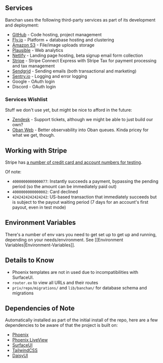## Services

Banchan uses the following third-party services as part of its development and deployment:

* [GitHub](https://github.com/BanchanArt) - Code hosting, project management
* [Fly.io](https://fly.io) - Platform + database hosting and clustering
* [Amazon S3](https://aws.amazon.com/s3/) - File/image uploads storage
* [Plausible](https://plausible.io/) - Web analytics
* [Netlify](https://netlify.com) - Landing page hosting, beta signup email form collection
* [Stripe](https://stripe.com/connect) - Stripe Connect Express with Stripe Tax for payment processing and tax management
* [Sendgrid](https://sendgrid.com/) - Sending emails (both transactional and marketing)
* [Sentry.io](https://sentry.io/) - Logging and error logging
* Google - OAuth login
* Discord - OAuth login

### Services Wishlist

Stuff we don't use yet, but might be nice to afford in the future:

* [Zendesk](https://www.zendesk.com/) - Support tickets, although we might be able to just build our own?
* [Oban Web](https://getoban.pro/) - Better observability into Oban queues. Kinda pricey for what we get, though.

## Working with Stripe

Stripe has [a number of credit card and account numbers for testing](https://stripe.com/docs/testing).

Of note:

* `4000000000000077`: Instantly succeeds a payment, bypassing the pending period (so the amount can be immediately paid out)
* `4000000000000002`: Card declined
* `4242424242424242`: US-based transaction that immediately succeeds but is subject to the payout waiting period (7 days for an account's first payout, even in test mode)

## Environment Variables

There's a number of env vars you need to get set up to get up and running, depending on your needs/environment. See [[Environment Variables|Environment-Variables]].

## Details to Know 

- Phoenix templates are not in used due to incompatibilities with SurfaceUI.
- `router.ex` to view all URLs and their routes
- `priv/repo/migrations/` and `lib/banchan/` for database schema and migrations

## Dependencies of Note

Automatically installed as part of the initial install of the repo, here are a few dependencies to be aware of that the project is built on:

- [Phoenix](https://www.phoenixframework.org/)
- [Phoenix LiveView](https://hexdocs.pm/phoenix_live_view)
- [SurfaceUI](https://surface-ui.org/)
- [TailwindCSS](https://tailwindcss.com/)
- [DaisyUI](https://daisyui.com)

